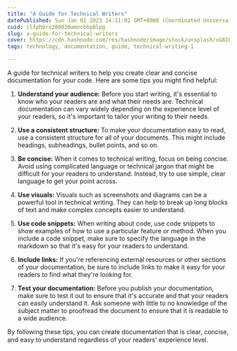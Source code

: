 ```yaml
---
title: "A Guide for Technical Writers"
datePublished: Sun Jan 01 2023 14:11:02 GMT+0000 (Coordinated Universal Time)
cuid: clfphbro200020amncbhp8lpg
slug: a-guide-for-technical-writers
cover: https://cdn.hashnode.com/res/hashnode/image/stock/unsplash/xG8IQMqMITM/upload/af6bde4666ec9780dbefb69dfa7b0fc1.jpeg
tags: technology, documentation, guide, technical-writing-1

---
```


A guide for technical writers to help you create clear and concise documentation for your code. Here are some tips you might find helpful:

1. **Understand your audience:** Before you start writing, it's essential to know who your readers are and what their needs are. Technical documentation can vary widely depending on the experience level of your readers, so it's important to tailor your writing to their needs.
    
2. **Use a consistent structure:** To make your documentation easy to read, use a consistent structure for all of your documents. This might include headings, subheadings, bullet points, and so on.
    
3. **Be concise:** When it comes to technical writing, focus on being concise. Avoid using complicated language or technical jargon that might be difficult for your readers to understand. Instead, try to use simple, clear language to get your point across.
    
4. **Use visuals:** Visuals such as screenshots and diagrams can be a powerful tool in technical writing. They can help to break up long blocks of text and make complex concepts easier to understand.
    
5. **Use code snippets:** When writing about code, use code snippets to show examples of how to use a particular feature or method. When you include a code snippet, make sure to specify the language in the markdown so that it's easy for your readers to understand.
    
6. **Include links:** If you're referencing external resources or other sections of your documentation, be sure to include links to make it easy for your readers to find what they're looking for.
    
7. **Test your documentation:** Before you publish your documentation, make sure to test it out to ensure that it's accurate and that your readers can easily understand it. Ask someone with little to no knowledge of the subject matter to proofread the document to ensure that it is readable to a wide audience.
    

By following these tips, you can create documentation that is clear, concise, and easy to understand regardless of your readers' experience level.